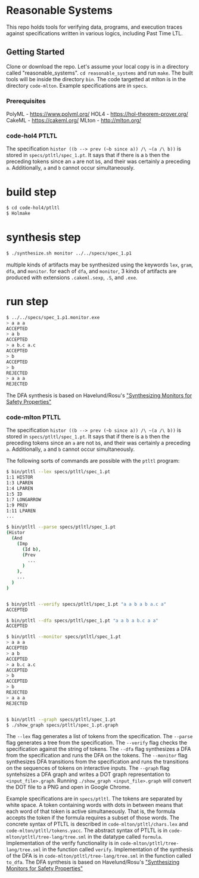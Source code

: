 # Reasonable Systems 

This repo holds tools for verifying data, programs, and execution traces 
against specifications written in various logics, including Past Time LTL.

## Getting Started
Clone or download the repo.  Let's assume your local copy is in a directory called "reasonable_systems".  `cd reasonable_systems` and run `make`.  The built tools will be inside the directory `bin`.  The code targetted at mlton is in the directory `code-mlton`.  Example specifications are in `specs`.

### Prerequisites
PolyML - https://www.polyml.org/
HOL4 - https://hol-theorem-prover.org/
CakeML - https://cakeml.org/
MLton - http://mlton.org/

### code-hol4 PTLTL
The specification `histor ((b --> prev (~b since a)) /\ ~(a /\ b))` is stored in `specs/ptltl/spec_1.pt`.  It says that if there is a `b` then the preceding tokens since an `a` are not `b`s, and their was certainly a preceding `a`.  Additionally, `a` and `b` cannot occur simultaneously.

# build step
```bash
$ cd code-hol4/ptltl
$ Holmake
```
# synthesis step
```bash
$ ./synthesize.sh monitor ../../specs/spec_1.p1
```
multiple kinds of artifacts may be synthesized using the keywords `lex`, `gram`, `dfa`, and `monitor`.
for each of `dfa`, and `monitor`, 3 kinds of artifacts are produced with extensions `.cakeml.sexp`, `.S`, and `.exe`.

# run step
```bash
$ ../../specs/spec_1.p1.monitor.exe
> a a a
ACCEPTED
> a b
ACCEPTED
> a b.c a.c
ACCEPTED
> b
ACCEPTED
> b
REJECTED
> a a a
REJECTED
```



The DFA synthesis is based on Havelund/Rosu's ["Synthesizing Monitors for Safety Properties"](https://ti.arc.nasa.gov/m/pub-archive/345h/0345%20(Havelund).pdf)

### code-mlton PTLTL
The specification `histor ((b --> prev (~b since a)) /\ ~(a /\ b))` is stored in `specs/ptltl/spec_1.pt`.  It says that if there is a `b` then the preceding tokens since an `a` are not `b`s, and their was certainly a preceding `a`.  Additionally, `a` and `b` cannot occur simultaneously.

The following sorts of commands are possible with the `ptltl` program:
```bash
$ bin/ptltl --lex specs/ptltl/spec_1.pt
1:1 HISTOR 
1:3 LPAREN
1:4 LPAREN
1:5 ID
1:7 LONGARROW
1:9 PREV
1:11 LPAREN
...

$ bin/ptltl --parse specs/ptltl/spec_1.pt
(Histor
  (And
    (Imp
      (Id b),
      (Prev
        ...
      )
    ),
    ...
  )
)


$ bin/ptltl --verify specs/ptltl/spec_1.pt "a a b a b a.c a"
ACCEPTED

$ bin/ptltl --dfa specs/ptltl/spec_1.pt "a a b a b.c a a"
ACCEPTED

$ bin/ptltl --monitor specs/ptltl/spec_1.pt
> a a a
ACCEPTED
> a b
ACCEPTED
> a b.c a.c
ACCEPTED
> b
ACCEPTED
> b
REJECTED
> a a a
REJECTED


$ bin/ptltl --graph specs/ptltl/spec_1.pt 
$ ./show_graph specs/ptltl/spec_1.pt.graph 

```

The `--lex` flag generates a list of tokens from the specification.
The `--parse` flag generates a tree from the specification.
The `--verify` flag checks the specification against the string of tokens.
The `--dfa` flag synthesizes a DFA from the specification and runs the DFA on the tokens.
The `--monitor` flag synthesizes DFA transitions from the specification and runs the transitions on the sequences of tokens on interactive inputs.
The `--graph` flag syntehsizes a DFA graph and writes a DOT graph representation to `<input_file>.graph`. Running `./show_graph <input_file>.graph` will convert the DOT file to a PNG and open in Google Chrome.

Example specifications are in `specs/ptltl`.  The tokens are separated by white space.  A token containing words with dots in between means that each word of that token is active simultaneously.  That is, the formula accepts the token if the formula requires a subset of those words.
The concrete syntax of PTLTL is described in `code-mlton/ptltl/chars.lex` and `code-mlton/ptltl/tokens.yacc`.
The abstract syntax of PTLTL is in  `code-mlton/ptltl/tree-lang/tree.sml` in the datatype called `formula`.
Implementation of the verify functionality is in `code-mlton/ptltl/tree-lang/tree.sml` in the function called `verify`.
Implementation of the synthesis of the DFA is in `code-mlton/ptltl/tree-lang/tree.sml` in the function called `to_dfa`.
The DFA synthesis is based on Havelund/Rosu's ["Synthesizing Monitors for Safety Properties"](https://ti.arc.nasa.gov/m/pub-archive/345h/0345%20(Havelund).pdf)
